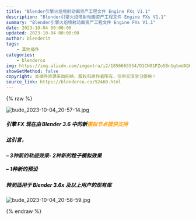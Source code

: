 ```yaml
---
title: "Blender引擎火焰喷射动画资产工程文件 Engine FXs V1.1"
description: "Blender引擎火焰喷射动画资产工程文件 Engine FXs V1.1"
summary: "Blender引擎火焰喷射动画资产工程文件 Engine FXs V1.1"
date: 2023-10-04 00:00:00
updated: 2023-10-04 00:00:00
author: blenderit
tags: 
    - 其他插件
categories:
    - blenderco
img: https://img.alicdn.com/imgextra/i2/1856665554/O1CN01PZo5Bn1qtmdAQ6MAb_!!1856665554.jpg
showGetMethod: false
copyright: 本插件资源来自网络，版权归原作者所有，仅供交流学习使用！
source_link: https://blenderco.cn/52460.html
---
```


{% raw %}
<p><img src="https://img.alicdn.com/imgextra/i2/1856665554/O1CN01PZo5Bn1qtmdAQ6MAb_!!1856665554.jpg" alt="bude_2023-10-04_20-57-14.jpg"></p><h5><span style="color: #000000;">引擎 FX 现在由 </span><span style="color: #000000;">Blender 3.6 中的</span><span style="color: #000000;">新</span><b><i><span style="color: #ff9c00;">模拟节点</span></i></b><b><i><span style="color: #ff9c00;">提供支持</span></i></b></h5><h5><span style="color: #000000;">这引言，</span></h5><h5><span>– 3种新的轨迹效果- 2种新的<span style="color: #000000;">粒子模拟效果<br>
</span><span style="color: #000000;"><br>
–</span> <span style="color: #000000;">1种新的预设</span></span></h5><h5><span style="color: #000000;">转到适用于 Blender 3.6x 及以上用户的现有库</span></h5><p><img src="https://img.alicdn.com/imgextra/i2/1856665554/O1CN01HeUHAU1qtmdL3ambX_!!1856665554.jpg" alt="bude_2023-10-04_20-58-59.jpg"></p>
<div style="display: none">blenderco</div>
{% endraw %}